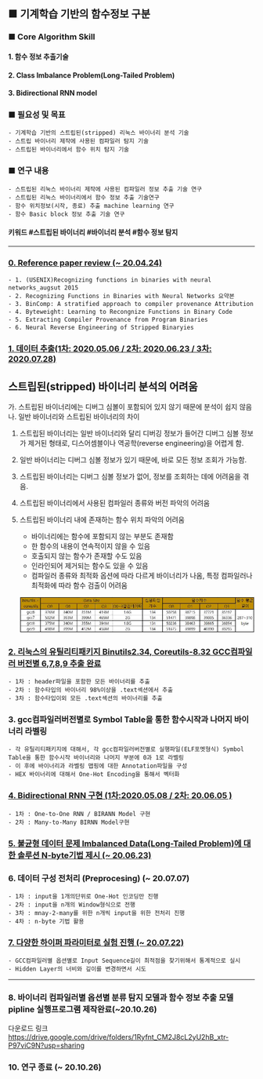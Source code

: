 ## ■ 기계학습 기반의 함수정보 구분 

### ■ Core Algorithm Skill
#### 1. 함수 정보 추출기술
#### 2. Class Imbalance Problem(Long-Tailed Problem)
#### 3. Bidirectional RNN model


### ■ 필요성 및 목표
    - 기계학습 기반의 스트립된(stripped) 리눅스 바이너리 분석 기술
    - 스트립 바이너리 제작에 사용된 컴파일러 탐지 기술
    - 스트립된 바이너리에서 함수 위치 탐지 기술

### ■ 연구 내용
    - 스트립된 리눅스 바이너리 제작에 사용된 컴파일러 정보 추출 기술 연구
    - 스트립된 리눅스 바이너리에서 함수 정보 추출 기술연구
    - 함수 위치정보(시작, 종료) 추출 machine learning 연구
    - 함수 Basic block 정보 추출 기술 연구

#### 키워드 #스트립된 바이너리 #바이너리 분석 #함수 정보 탐지
<hr>

### [0. Reference paper review (~ 20.04.24)](https://github.com/justin95214/Extraction-Function-Info-Stripped-Binaries-using-BiRNN/tree/master/Reference)
    - 1. (USENIX)Recognizing functions in binaries with neural networks_augsut 2015 
    - 2. Recognizing Functions in Binaries with Neural Networks 요약본
    - 3. BinComp: A stratified approach to compiler provenance Attribution
    - 4. Byteweight: Learning to Recongnize Functions in Binary Code
    - 5. Extracting Compiler Provenance from Program Binaries
    - 6. Neural Reverse Engineering of Stripped Binaryies
    
### [1. 데이터 추출(1차: 2020.05.06 / 2차: 2020.06.23 / 3차: 2020.07.28)](https://github.com/justin95214/Extraction-Function-Info-Stripped-Binaries-using-BiRNN/tree/master/Extraction%20Data)

## **스트립된(stripped) 바이너리 분석의 어려움**

가. 스트립된 바이너리에는 디버그 심볼이 포함되어 있지 않기 때문에 분석이 쉽지 않음
나. 일반 바이너리와 스트립된 바이너리의 차이

1. 스트립된 바이너리는 일반 바이너리와 달리 디버깅 정보가 들어간 디버그 심볼 정보가 제거된 형태로, 디스어셈블이나 역공학(reverse engineering)을 어렵게 함.
2. 일반 바이너리는 디버그 심볼 정보가 있기 때문에, 바로 모든 정보 조회가 가능함.
3. 스트립된 바이너리는 디버그 심볼 정보가 없어, 정보를 조회하는 데에 어려움을 겪음.
4. 스트립된 바이너리에서 사용된 컴파일러 종류와 버전 파악의 어려움
5. 스트립된 바이너리 내에 존재하는 함수 위치 파악의 어려움
    - 바이너리에는 함수에 포함되지 않는 부분도 존재함
    - 한 함수의 내용이 연속적이지 않을 수 있음
    - 호출되지 않는 함수가 존재할 수도 있음
    - 인라인되어 제거되는 함수도 있을 수 있음
    - 컴파일러 종류와 최적화 옵션에 따라 다르게 바이너리가 나옴, 특정 컴파일러나 최적화에 따라 함수 검출이 어려움

    ![Untitled.png](https://github.com/justin95214/Extraction-Function-Info-Stripped-Binaries-using-BiRNN/blob/master/Extraction_img/Untitled.png)


### [2. 리눅스의 유틸리티패키지 Binutils2.34, Coreutils-8.32 GCC컴파일러 버전별 6,7,8,9 추출 완료](https://github.com/justin95214/Extraction-Function-Info-Stripped-Binaries-using-BiRNN/tree/master/Extraction%20Data)
    - 1차 : header파일을 포함한 모든 바이너리를 추출
    - 2차 : 함수타입의 바이너리 98%이상을 .text섹션에서 추출
    - 3차 : 함수타입이외 모든 .text섹션의 바이너리를 추출
    
### 3. gcc컴파일러버전별로 Symbol Table을 통한 함수시작과 나머지 바이너리 라벨링
    - 각 유틸리티패키지에 대해서, 각 gcc컴파일러버전별로 실행파일(ELF포멧형식) Symbol Table을 통한 함수시작 바이너리와 나머지 부분에 0과 1로 라벨링
    - 이 후에 바이너리과 라벨링 맵핑에 대한 Annotation파일을 구성
    - HEX 바이너리에 대해서 One-Hot Encoding을 통해서 벡터화
    

### [4. Bidirectional RNN 구현 (1차:2020.05.08 / 2차: 20.06.05 )](https://github.com/justin95214/Extraction-Function-Info-Stripped-Binaries-using-BiRNN/tree/master/Model)
    - 1차 : One-to-One RNN / BIRANN Model 구현
    - 2차 : Many-to-Many BIRNN Model구현

### [5. 불균형 데이터 문제 Imbalanced Data(Long-Tailed Problem)에 대한 솔루션 N-byte기법 제시  (~ 20.06.23)](https://github.com/justin95214/Extraction-Function-Info-Stripped-Binaries-using-BiRNN/tree/master/Model)
  
### 6. 데이터 구성 전처리 (Preprocesing) (~ 20.07.07)
    - 1차 : input을 1개의단위로 One-Hot 인코딩만 진행
    - 2차 : input을 n개의 Window형식으로 전행
    - 3차 : mnay-2-many를 위한 n개씩 input을 위한 전처리 진행
    - 4차 : n-byte 기법 활용
        
### [7. 다양한 하이퍼 파라미터로 실험 진행 (~ 20.07.22)](https://github.com/justin95214/Extraction-Function-Info-Stripped-Binaries-using-BiRNN/tree/master/Document)
    - GCC컴파일러별 옵션별로 Input Sequence길이 최적점을 찾기위해서 통계적으로 실시
    - Hidden Layer의 너비와 깊이를 변경하면서 시도
     
      
<hr>

### 8. 바이너리 컴파일러별 옵션별 분류 탐지 모델과 함수 정보 추출 모델 pipline 실행프로그램 제작완료(~20.10.26) 
다운로드 링크
https://drive.google.com/drive/folders/1Ryfnt_CM2J8cL2yU2hB_xtr-P97viC9N?usp=sharing

### 10.  연구 종료 (~ 20.10.26)
  
